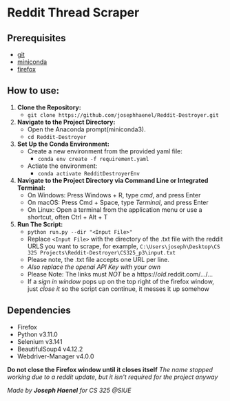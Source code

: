 # Reddit Thread Scraper

## Prerequisites
- [git](https://git-scm.com/downloads)
- [miniconda](https://docs.conda.io/projects/miniconda/en/latest/)
- [firefox](https://www.mozilla.org/en-US/firefox/new/)

## How to use:
1. **Clone the Repository:**
    - `git clone https://github.com/josephhaenel/Reddit-Destroyer.git`
2. **Navigate to the Project Directory:**
    - Open the Anaconda prompt(miniconda3).
    - `cd Reddit-Destroyer`
3. **Set Up the Conda Environment:**
    - Create a new environment from the provided yaml file:
        - `conda env create -f requirement.yaml`
    - Actiate the environment:
        - `conda activate RedditDestroyerEnv`
4. **Navigate to the Project Directory via Command Line or Integrated Terminal:**
    - On Windows: Press Windows + R, type *cmd*, and press Enter
    - On macOS: Press Cmd + Space, type *Terminal*, and press Enter
    - On Linux: Open a terminal from the application menu or use a shortcut, often Ctrl + Alt + T
5. **Run The Script:**
    - `python run.py --dir "<Input File>"`
    - Replace `<Input File>` with the directory of the .txt file with the reddit URLS you want to scrape, for example,
     `C:\Users\joseph\Desktop\CS 325 Projects\Reddit-Destroyer\CS325_p3\input.txt`
    - Please note, the .txt file accepts one URL per line.
    - *Also replace the openai API Key with your own*
    - Please Note: The links must *NOT* be a https://*old*.reddit.com/.../...
    - If a *sign in window* pops up on the top right of the firefox window, just *close it* so the script can continue, it messes it up somehow


## Dependencies
- Firefox
- Python v3.11.0
- Selenium v3.141
- BeautifulSoup4 v4.12.2
- Webdriver-Manager v4.0.0

**Do not close the Firefox window until it closes itself**
*The name stopped working due to a reddit update, but it isn't required for the project anyway*

*Made by **Joseph Haenel** for CS 325 @SIUE*